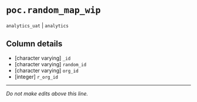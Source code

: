 # `poc.random_map_wip`
`analytics_uat` | `analytics`

## Column details
* [character varying] `_id`
* [character varying] `random_id`
* [character varying] `org_id`
* [integer]   `r_org_id`

-------------------------------------------------------------------------------
*Do not make edits above this line.*
